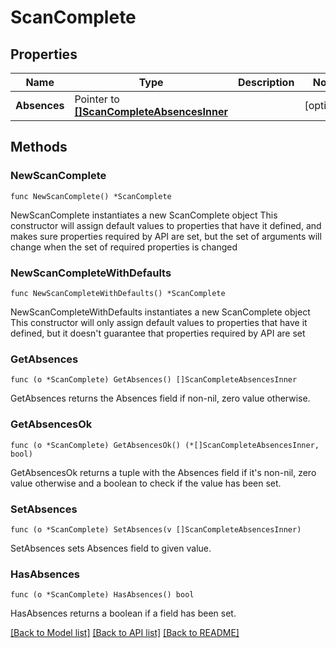 # ScanComplete

## Properties

Name | Type | Description | Notes
------------ | ------------- | ------------- | -------------
**Absences** | Pointer to [**[]ScanCompleteAbsencesInner**](ScanCompleteAbsencesInner.md) |  | [optional] 

## Methods

### NewScanComplete

`func NewScanComplete() *ScanComplete`

NewScanComplete instantiates a new ScanComplete object
This constructor will assign default values to properties that have it defined,
and makes sure properties required by API are set, but the set of arguments
will change when the set of required properties is changed

### NewScanCompleteWithDefaults

`func NewScanCompleteWithDefaults() *ScanComplete`

NewScanCompleteWithDefaults instantiates a new ScanComplete object
This constructor will only assign default values to properties that have it defined,
but it doesn't guarantee that properties required by API are set

### GetAbsences

`func (o *ScanComplete) GetAbsences() []ScanCompleteAbsencesInner`

GetAbsences returns the Absences field if non-nil, zero value otherwise.

### GetAbsencesOk

`func (o *ScanComplete) GetAbsencesOk() (*[]ScanCompleteAbsencesInner, bool)`

GetAbsencesOk returns a tuple with the Absences field if it's non-nil, zero value otherwise
and a boolean to check if the value has been set.

### SetAbsences

`func (o *ScanComplete) SetAbsences(v []ScanCompleteAbsencesInner)`

SetAbsences sets Absences field to given value.

### HasAbsences

`func (o *ScanComplete) HasAbsences() bool`

HasAbsences returns a boolean if a field has been set.


[[Back to Model list]](../README.md#documentation-for-models) [[Back to API list]](../README.md#documentation-for-api-endpoints) [[Back to README]](../README.md)



